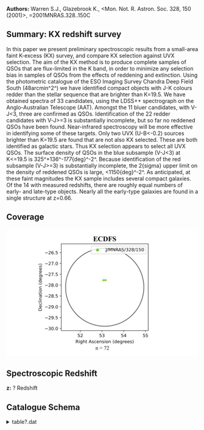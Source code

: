 **Authors:** Warren S.J., Glazebrook K., <Mon. Not. R. Astron. Soc. 328, 150 (2001)>, =2001MNRAS.328..150C

## Summary: KX redshift survey 

In this paper we present preliminary spectroscopic results from a small-area faint K-excess (KX) survey, and compare KX selection against UVX selection. The aim of the KX method is to produce complete samples of QSOs that are flux-limited in the K band, in order to minimize any selection bias in samples of QSOs from the effects of reddening and extinction. Using the photometric catalogue of the ESO Imaging Survey Chandra Deep Field South (48arcmin^2^) we have identified compact objects with J-K colours redder than the stellar sequence that are brighter than K=19.5. We have obtained spectra of 33 candidates, using the LDSS++ spectrograph on the Anglo-Australian Telescope (AAT). Amongst the 11 bluer candidates, with V-J<3, three are confirmed as QSOs. Identification of the 22 redder candidates with V-J>=3 is substantially incomplete, but so far no reddened QSOs have been found. Near-infrared spectroscopy will be more effective in identifying some of these targets. Only two UVX (U-B<-0.2) sources brighter than K=19.5 are found that are not also KX selected. These are both identified as galactic stars. Thus KX selection appears to select all UVX QSOs. The surface density of QSOs in the blue subsample (V-J<3) at K<=19.5 is 325^+136^_-177_{deg}^-2^. Because identification of the red subsample (V-J>=3) is substantially incomplete, the 2{sigma} upper limit on the density of reddened QSOs is large, <1150{deg}^-2^. As anticipated, at these faint magnitudes the KX sample includes several compact galaxies. Of the 14 with measured redshifts, there are roughly equal numbers of early- and late-type objects. Nearly all the early-type galaxies are found in a single structure at z=0.66.
## Coverage
![image](https://raw.githubusercontent.com/joshgithubbin/Sherlock-DDF/refs/heads/main/Catalogue%20Plotting/Catalogues/J-MNRAS-328-150/Subcatalogues/ECDFS/Plots/fieldcover.png)
## Spectroscopic Redshift 
 
**z:** ? Redshift 
 

## Catalogue Schema

<details>
<summary>table?.dat</summary>

| Bytes   | Format   | Units   | Label     | Explanations                                          |
|:--------|:---------|:--------|:----------|:------------------------------------------------------|
| 1- 4    | A4       | ---     | [CWG2001] | Designation (1)                                       |
| 6       | I1       | h       | RAh       | Right ascension (J2000.0)                             |
| 8- 9    | I2       | min     | RAm       | Right ascension (J2000.0)                             |
| 11- 15  | F5.2     | s       | RAs       | Right ascension (J2000.0)                             |
| 17      | A1       | ---     | DE-       | Declination sign (J2000.0)                            |
| 18- 19  | I2       | deg     | DEd       | Declination (J2000.0)                                 |
| 21- 22  | I2       | arcmin  | DEm       | Declination (J2000.0)                                 |
| 24- 27  | F4.1     | arcsec  | DEs       | Declination (J2000.0)                                 |
| 29- 33  | F5.2     | mag     | Umag      | ? Bessel U magnitude                                  |
| 35- 39  | F5.2     | mag     | Bmag      | ? Bessel B magnitude                                  |
| 41- 45  | F5.2     | mag     | Vmag      | ? Bessel V magnitude                                  |
| 47- 51  | F5.2     | mag     | Rmag      | ? Bessel R magnitude                                  |
| 53- 57  | F5.2     | mag     | Jmag      | J magnitude                                           |
| 59- 63  | F5.2     | mag     | Kmag      | K magnitude                                           |
| 65- 68  | F4.2     | ---     | S/GK      | K-band SExtractor stellarity parameter                |
| 70- 74  | F5.3     | ---     | z         | ? Redshift                                            |
| 76- 81  | A6       | ---     | Type      | Type of object (Gal or QSO) (2)                       |
| 83-131  | A49      | ---     | Lines     | Spectral features, both absorption                    |
| 1       | and      | 2       | UVXN      | for table 3                                           |
| 4       | Note     | (2):    | An        | (e) or (a) after gal denotes emission- or absorption- |

**Note**: Designations:
      KX NN for tables 1 and 2
      UVXN  for table 3
      KG NN for table 4
Note (2): An (e) or (a) after gal denotes emission- or absorption-
      dominated spectra respectively; an "?" indicates that the type 
      could not be identified from the spectra.

</details>
